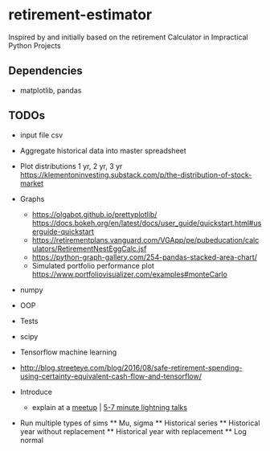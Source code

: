 # retirement-estimator
Inspired by and initially based on the retirement Calculator in Impractical Python Projects

## Dependencies
   * matplotlib, pandas
   
## TODOs
* input file csv
* Aggregate historical data into master spreadsheet
* Plot distributions 1 yr, 2 yr, 3 yr https://klementoninvesting.substack.com/p/the-distribution-of-stock-market

* Graphs
  * https://olgabot.github.io/prettyplotlib/
https://docs.bokeh.org/en/latest/docs/user_guide/quickstart.html#userguide-quickstart
  * https://retirementplans.vanguard.com/VGApp/pe/pubeducation/calculators/RetirementNestEggCalc.jsf
  * https://python-graph-gallery.com/254-pandas-stacked-area-chart/
  * Simulated portfolio performance plot https://www.portfoliovisualizer.com/examples#monteCarlo
* numpy
* OOP
* Tests
* scipy
* Tensorflow machine learning
* http://blog.streeteye.com/blog/2016/08/safe-retirement-spending-using-certainty-equivalent-cash-flow-and-tensorflow/
* Introduce
  * explain at a [meetup](https://www.meetup.com/pythonsd/events/wxfkzrybcqbgc/) | [5-7 minute lightning talks](http://pysd.io/talk)  


* Run multiple types of sims
** Mu, sigma
** Historical series
** Historical year without replacement
** Historical year with replacement
** Log normal




